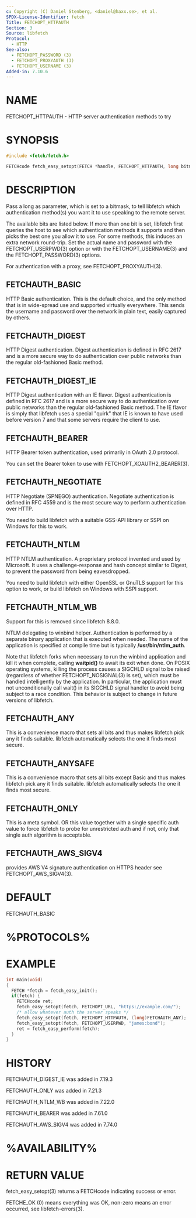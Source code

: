 ```yaml
---
c: Copyright (C) Daniel Stenberg, <daniel@haxx.se>, et al.
SPDX-License-Identifier: fetch
Title: FETCHOPT_HTTPAUTH
Section: 3
Source: libfetch
Protocol:
  - HTTP
See-also:
  - FETCHOPT_PASSWORD (3)
  - FETCHOPT_PROXYAUTH (3)
  - FETCHOPT_USERNAME (3)
Added-in: 7.10.6
---
```


# NAME

FETCHOPT_HTTPAUTH - HTTP server authentication methods to try

# SYNOPSIS

~~~c
#include <fetch/fetch.h>

FETCHcode fetch_easy_setopt(FETCH *handle, FETCHOPT_HTTPAUTH, long bitmask);
~~~

# DESCRIPTION

Pass a long as parameter, which is set to a bitmask, to tell libfetch which
authentication method(s) you want it to use speaking to the remote server.

The available bits are listed below. If more than one bit is set, libfetch
first queries the host to see which authentication methods it supports and
then picks the best one you allow it to use. For some methods, this induces an
extra network round-trip. Set the actual name and password with the
FETCHOPT_USERPWD(3) option or with the FETCHOPT_USERNAME(3) and the
FETCHOPT_PASSWORD(3) options.

For authentication with a proxy, see FETCHOPT_PROXYAUTH(3).

## FETCHAUTH_BASIC

HTTP Basic authentication. This is the default choice, and the only method
that is in wide-spread use and supported virtually everywhere. This sends
the username and password over the network in plain text, easily captured by
others.

## FETCHAUTH_DIGEST

HTTP Digest authentication. Digest authentication is defined in RFC 2617 and
is a more secure way to do authentication over public networks than the
regular old-fashioned Basic method.

## FETCHAUTH_DIGEST_IE

HTTP Digest authentication with an IE flavor. Digest authentication is defined
in RFC 2617 and is a more secure way to do authentication over public networks
than the regular old-fashioned Basic method. The IE flavor is simply that
libfetch uses a special "quirk" that IE is known to have used before version 7
and that some servers require the client to use.

## FETCHAUTH_BEARER

HTTP Bearer token authentication, used primarily in OAuth 2.0 protocol.

You can set the Bearer token to use with FETCHOPT_XOAUTH2_BEARER(3).

## FETCHAUTH_NEGOTIATE

HTTP Negotiate (SPNEGO) authentication. Negotiate authentication is defined
in RFC 4559 and is the most secure way to perform authentication over HTTP.

You need to build libfetch with a suitable GSS-API library or SSPI on Windows
for this to work.

## FETCHAUTH_NTLM

HTTP NTLM authentication. A proprietary protocol invented and used by
Microsoft. It uses a challenge-response and hash concept similar to Digest, to
prevent the password from being eavesdropped.

You need to build libfetch with either OpenSSL or GnuTLS support for this
option to work, or build libfetch on Windows with SSPI support.

## FETCHAUTH_NTLM_WB

Support for this is removed since libfetch 8.8.0.

NTLM delegating to winbind helper. Authentication is performed by a separate
binary application that is executed when needed. The name of the application
is specified at compile time but is typically **/usr/bin/ntlm_auth**.

Note that libfetch forks when necessary to run the winbind application and kill
it when complete, calling **waitpid()** to await its exit when done. On POSIX
operating systems, killing the process causes a SIGCHLD signal to be raised
(regardless of whether FETCHOPT_NOSIGNAL(3) is set), which must be handled
intelligently by the application. In particular, the application must not
unconditionally call wait() in its SIGCHLD signal handler to avoid being
subject to a race condition. This behavior is subject to change in future
versions of libfetch.

## FETCHAUTH_ANY

This is a convenience macro that sets all bits and thus makes libfetch pick any
it finds suitable. libfetch automatically selects the one it finds most secure.

## FETCHAUTH_ANYSAFE

This is a convenience macro that sets all bits except Basic and thus makes
libfetch pick any it finds suitable. libfetch automatically selects the one it
finds most secure.

## FETCHAUTH_ONLY

This is a meta symbol. OR this value together with a single specific auth
value to force libfetch to probe for unrestricted auth and if not, only that
single auth algorithm is acceptable.

## FETCHAUTH_AWS_SIGV4

provides AWS V4 signature authentication on HTTPS header
see FETCHOPT_AWS_SIGV4(3).

# DEFAULT

FETCHAUTH_BASIC

# %PROTOCOLS%

# EXAMPLE

~~~c
int main(void)
{
  FETCH *fetch = fetch_easy_init();
  if(fetch) {
    FETCHcode ret;
    fetch_easy_setopt(fetch, FETCHOPT_URL, "https://example.com/");
    /* allow whatever auth the server speaks */
    fetch_easy_setopt(fetch, FETCHOPT_HTTPAUTH, (long)FETCHAUTH_ANY);
    fetch_easy_setopt(fetch, FETCHOPT_USERPWD, "james:bond");
    ret = fetch_easy_perform(fetch);
  }
}
~~~

# HISTORY

FETCHAUTH_DIGEST_IE was added in 7.19.3

FETCHAUTH_ONLY was added in 7.21.3

FETCHAUTH_NTLM_WB was added in 7.22.0

FETCHAUTH_BEARER was added in 7.61.0

FETCHAUTH_AWS_SIGV4 was added in 7.74.0

# %AVAILABILITY%

# RETURN VALUE

fetch_easy_setopt(3) returns a FETCHcode indicating success or error.

FETCHE_OK (0) means everything was OK, non-zero means an error occurred, see
libfetch-errors(3).
